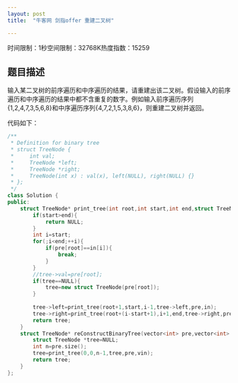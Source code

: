 ```yaml
---
layout: post
title:  "牛客网 剑指offer 重建二叉树"

---
```

时间限制：1秒空间限制：32768K热度指数：15259



## 题目描述

输入某二叉树的前序遍历和中序遍历的结果，请重建出该二叉树。假设输入的前序遍历和中序遍历的结果中都不含重复的数字。例如输入前序遍历序列{1,2,4,7,3,5,6,8}和中序遍历序列{4,7,2,1,5,3,8,6}，则重建二叉树并返回。

代码如下：

```c++
/**
 * Definition for binary tree
 * struct TreeNode {
 *     int val;
 *     TreeNode *left;
 *     TreeNode *right;
 *     TreeNode(int x) : val(x), left(NULL), right(NULL) {}
 * };
 */
class Solution {
public:
    struct TreeNode* print_tree(int root,int start,int end,struct TreeNode * tree,vector<int> pre,vector<int> in){
        if(start>end){
            return NULL;
        }
        int i=start;
        for(;i<end;++i){
            if(pre[root]==in[i]){
                break;
            }
        }
        //tree->val=pre[root];
        if(tree==NULL){
            tree=new struct TreeNode(pre[root]);
        }
        
        tree->left=print_tree(root+1,start,i-1,tree->left,pre,in);
        tree->right=print_tree(root+(i-start+1),i+1,end,tree->right,pre,in);
        return tree;
    }
    struct TreeNode* reConstructBinaryTree(vector<int> pre,vector<int> vin) {
		struct TreeNode *tree=NULL;
        int n=pre.size();
		tree=print_tree(0,0,n-1,tree,pre,vin);			
		return tree;
    }
};
```


